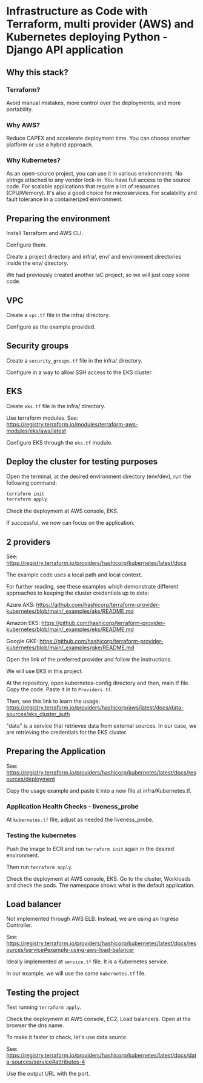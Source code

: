 # Infrastructure as Code with Terraform, multi provider (AWS) and Kubernetes deploying Python - Django API application

## Why this stack?

### Terraform?

Avoid manual mistakes, more control over the deployments, and more portability.

### Why AWS?

Reduce CAPEX and accelerate deployment time. You can choose another platform or use a hybrid approach.

### Why Kubernetes?

As an open-source project, you can use it in various environments. No strings attached to any vendor lock-in. You have full access to the source code.
For scalable applications that require a lot of resources (CPU/Memory). It's also a good choice for microservices.
For scalability and fault tolerance in a containerized environment.

## Preparing the environment

Install Terraform and AWS CLI.

Configure them.

Create a project directory and infra/, env/ and environment directories inside the env/ directory.

We had previously created another IaC project, so we will just copy some code.

## VPC

Create a `vpc.tf` file in the infra/ directory.

Configure as the example provided.

## Security groups

Create a `security_groups.tf` file in the infra/ directory.

Configure in a way to allow SSH access to the EKS cluster.

## EKS

Create `eks.tf` file in the infra/ directory.

Use terraform modules.
See: https://registry.terraform.io/modules/terraform-aws-modules/eks/aws/latest


Configure EKS through the `eks.tf` module.


## Deploy the cluster for testing purposes

Open the terminal, at the desired environment directory (env/dev), run the following command:

```bash
terraform init
terraform apply
```

Check the deployment at AWS console, EKS.

If successful, we now can focus on the application.

## 2 providers

See: https://registry.terraform.io/providers/hashicorp/kubernetes/latest/docs

The example code uses a local path and local context.

For further reading, see these examples which demonstrate different approaches to keeping the cluster credentials up to date:

Azure AKS: https://github.com/hashicorp/terraform-provider-kubernetes/blob/main/_examples/aks/README.md

Amazon EKS: https://github.com/hashicorp/terraform-provider-kubernetes/blob/main/_examples/eks/README.md

Google GKE: https://github.com/hashicorp/terraform-provider-kubernetes/blob/main/_examples/gke/README.md

Open the link of the preferred provider and follow the instructions.

We will use EKS in this project.

At the repository, open kubernetes-config directory and then, main.tf file. Copy the code. Paste it in to `Providers.tf`.

Then, see this link to learn the usage: https://registry.terraform.io/providers/hashicorp/aws/latest/docs/data-sources/eks_cluster_auth

"data" is a service that retrieves data from external sources. In our case, we are retrieving the credentials for the EKS cluster.

## Preparing the Application

See: https://registry.terraform.io/providers/hashicorp/kubernetes/latest/docs/resources/deployment

Copy the usage example and paste it into a new file at infra/Kubernetes.tf.

### Application Health Checks - liveness_probe

At `kubernetes.tf` file, adjust as needed the liveness_probe.

### Testing the kubernetes

Push the image to ECR and run `terraform init` again in the desired environment.

Then run `terraform apply`.

Check the deployment at AWS console, EKS.
Go to the cluster, Workloads and check the pods. The namespace shows what is the default application.

## Load balancer

Not implemented through AWS ELB.
Instead, we are using an Ingress Controller.

<!-- See: https://kubernetes.io/docs/concepts/services-networking/ingress-controllers/ -->

See: https://registry.terraform.io/providers/hashicorp/kubernetes/latest/docs/resources/service#example-using-aws-load-balancer

Ideally implemented at `service.tf` file. It is a Kubernetes service.

In our example, we will use the same `kubernetes.tf` file.

## Testing the project

Test running `terraform apply`.

Check the deployment at AWS console, EC2, Load balancers. Open at the browser the dns name.

To make it faster to check, let's use data source.

See: https://registry.terraform.io/providers/hashicorp/kubernetes/latest/docs/data-sources/service#attributes-4

Use the output URL with the port.
